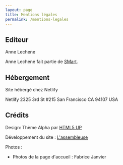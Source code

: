 ```yaml
---
layout: page
title: Mentions légales
permalink: /mentions-legales
---
```


## Editeur

Anne Lechene

Anne Lechene fait partie de [SMart](https://www.smartfr.fr).

## Hébergement

Site hébergé chez Netlify

Netlify
2325 3rd St #215
San Francisco
CA 94107
USA 

## Crédits

Design: Thème Alpha par <a href="http://html5up.net">HTML5 UP</a>

Développement du site : [L'assembleuse](https://www.lassembleuse.fr/)

Photos : 
- Photos de la page d'accueil : Fabrice Janvier
